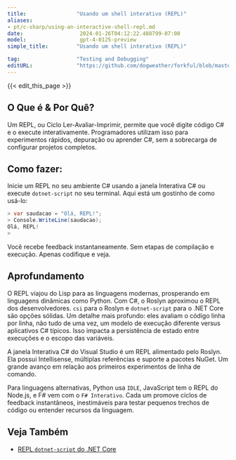 ```yaml
---
title:                "Usando um shell interativo (REPL)"
aliases:
- pt/c-sharp/using-an-interactive-shell-repl.md
date:                  2024-01-26T04:12:22.488799-07:00
model:                 gpt-4-0125-preview
simple_title:         "Usando um shell interativo (REPL)"

tag:                  "Testing and Debugging"
editURL:              "https://github.com/dogweather/forkful/blob/master/content/pt/c-sharp/using-an-interactive-shell-repl.md"
---
```


{{< edit_this_page >}}

## O Que é & Por Quê?
Um REPL, ou Ciclo Ler-Avaliar-Imprimir, permite que você digite código C# e o execute interativamente. Programadores utilizam isso para experimentos rápidos, depuração ou aprender C#, sem a sobrecarga de configurar projetos completos.

## Como fazer:
Inicie um REPL no seu ambiente C# usando a janela Interativa C# ou execute `dotnet-script` no seu terminal. Aqui está um gostinho de como usá-lo:

```csharp
> var saudacao = "Olá, REPL!";
> Console.WriteLine(saudacao);
Olá, REPL!
>
```

Você recebe feedback instantaneamente. Sem etapas de compilação e execução. Apenas codifique e veja.

## Aprofundamento
O REPL viajou do Lisp para as linguagens modernas, prosperando em linguagens dinâmicas como Python. Com C#, o Roslyn aproximou o REPL dos desenvolvedores. `csi` para o Roslyn e `dotnet-script` para o .NET Core são opções sólidas. Um detalhe mais profundo: eles avaliam o código linha por linha, não tudo de uma vez, um modelo de execução diferente versus aplicativos C# típicos. Isso impacta a persistência de estado entre execuções e o escopo das variáveis.

A janela Interativa C# do Visual Studio é um REPL alimentado pelo Roslyn. Ela possui Intellisense, múltiplas referências e suporte a pacotes NuGet. Um grande avanço em relação aos primeiros experimentos de linha de comando.

Para linguagens alternativas, Python usa `IDLE`, JavaScript tem o REPL do Node.js, e F# vem com o `F# Interativo`. Cada um promove ciclos de feedback instantâneos, inestimáveis para testar pequenos trechos de código ou entender recursos da linguagem.

## Veja Também
- [REPL `dotnet-script` do .NET Core](https://github.com/filipw/dotnet-script)
